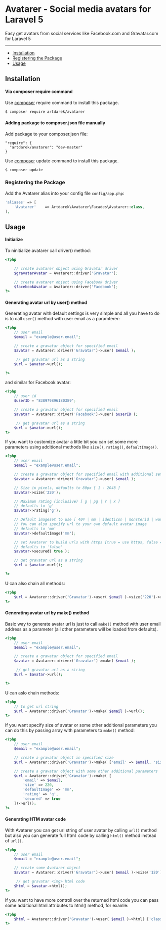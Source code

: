# Avatarer - Social media avatars for Laravel 5

Easy get avatars from social services like Facebook.com and Gravatar.com for Laravel 5

---

- [Installation](#installation)
- [Registering the Package](#registering-the-package)
- [Usage](#usage)

## Installation 

#### Via composer require command

Use [composer](http://getcomposer.org) require command to install this package.

``` bash
$ composer require artdarek/avatarer
```

#### Adding package to composer.json file manually

Add package to your composer.json file:

```
"require": {
  "artdarek/avatarer": "dev-master"
}
```

Use [composer](http://getcomposer.org) update command to install this package.

``` bash
$ composer update
```

### Registering the Package

Add the Avatarer alias into your config file ``config/app.php``:

```php
'aliases' => [
    'Avatarer'    => Artdarek\Avatarer\Facades\Avatarer::class,
],
```

## Usage

#### Initialize

To ninitialize avatarer call driver() method:

```php
<?php

	// create avatarer object using Gravatar driver
 	$gravatarAvatar = Avatarer::driver('Gravatar');

	// create avatarer object using Facebook driver
 	$facebookAvatar = Avatarer::driver('Facebook');
?>
```

#### Generating avatar url by user() method

Generating avatar with default settings is very simple and all you have to do is to call
``user()`` method with user email as a paramterer:

```php
<?php
	// user email
	$email = "example@user.email";

	// create a gravatar object for specified email
 	$avatar = Avatarer::driver('Gravatar')->user( $email );

	 // get gravatar url as a string
	$url = $avatar->url();

?>
```

and similar for Facebook avatar:

```php
<?php
	// user id
	$userID = "838979896180389";

	// create a gravatar object for specified email
 	$avatar = Avatarer::driver('Facebook')->user( $userID );

	 // get gravatar url as a string
	$url = $avatar->url();
?>
```


If you want to customize avatar a little bit you can set some more parameters using additional methods
like ``size()``, ``rating()``, ``defaultImage()``.

```php
<?php
	// user email
	$email = "example@user.email";

	// create a gravatar object for specified email with additional settings
 	$avatar = Avatarer::driver('Gravatar')->user( $email );

 	// Size in pixels, defaults to 80px [ 1 - 2048 ]
	$avatar->size('220');

	// Maximum rating (inclusive) [ g | pg | r | x ]
	// defaults to 'g'
	$avatar->rating('g');

	// Default imageset to use [ 404 | mm | identicon | monsterid | wavatar ]
	// You can also specify url to your own default avatar image
	// defaults to 'mm'
	$avatar->defaultImage('mm');

    // set Avatarer to build urls with https [true = use https, false = ise http]
    // defaults to 'false'
    $avatar->secured( true );

	// get gravatar url as a string
	$url = $avatar->url();

?>
```

U can also chain all methods:

```php
<?php
 	$url = Avatarer::driver('Gravatar')->user( $email )->size('220')->rating('g')->defaultImage('mm')->url();
?>
```


#### Generating avatar url by make() method

Basic way to generate avatar url is just to call ``make()`` method with
user email address as a parameter (all other parameters will be loaded from defaults).

```php
<?php
	// user email
	$email = "example@user.email";

	// create a gravatar object for specified email
 	$avatar = Avatarer::driver('Gravatar')->make( $email );

	 // get gravatar url as a string
	$url = $avatar->url();

?>
```

U can aslo chain methods:

```php
<?php
	// to get url string
	$url = Avatarer::driver('Gravatar')->make( $email )->url();
?>
```

If you want specify size of avatar or some other additional parameters you can do this
by passing array with parameters to ``make()`` method:

```php
<?php
	// user email
	$email = "example@user.email";

	// create a gravatar object in specified size
 	$url = Avatarer::driver('Gravatar')->make( ['email' => $email, 'size' => 220] )->url();

	// create a gravatar object with some other additional parameters
 	$url = Avatarer::driver('Gravatar')->make( [
 		'email' => $email,
 		'size' => 220,
 		'defaultImage' => 'mm',
 		'rating' => 'g',
 	    'secured' => true
 	])->url();
?>
```


#### Generating HTM avatar code

With Avatarer you can get url string of user avatar by calling ``url()`` method
but also you can generate full html <img> code by calling ``html()`` method instead of ``url()``.

```php
<?php
	// user email
	$email = "example@user.email";

	// create some Avatarer object
 	$avatar = Avatarer::driver('Gravatar')->user( $email )->size('120');

	 // get gravatar <img> html code
	$html = $avatar->html();
?>
```

If you want to have more controll over
the returned html code you can pass some additional html attributes to html() method, for examle:

```php
<?php
	$html = Avatarer::driver('Gravatar')->user( $email )->html( ['class' => 'avatar', 'id' => 'user123' ] );
?>
```
